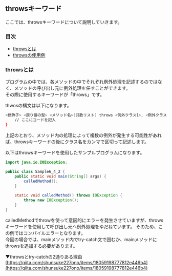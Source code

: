 ## throwsキーワード
ここでは、throwsキーワードについて説明していきます。

### 目次
* [throwsとは](#sec1)
* [throwsの使用例](#sec2)

### <a name="sec1"></a>throwsとは
プログラムの中では、各メソッドの中でそれぞれ例外処理を記述するのではなく、メソッドの呼び出し元に例外処理を任すことができます。  
その際に使用するキーワードが「throws」です。

thwosの構文は以下になります。

```sh
<修飾子> <戻り値の型> <メソッド名>(引数リスト) throws <例外クラス1>, <例外クラス2> {
	// ここにコードを記入
}
```

上記のとおり、メソッド内の処理によって複数の例外が発生する可能性があれば、throwsキーワードの後にクラス名をカンマで区切って記述します。  

以下はthrowsキーワードを使用したサンプルプログラムになります。

```java
import java.io.IOException;

public class Sample6_4_2 {
	public static void main(String[] args) {
		calledMethod();
	}
	
	static void calledMethod() throws IOException {
		throw new IOException();
	}
}
```

calledMethodでthrowを使って意図的にエラーを発生させていますが、throwsキーワードを使用して呼び出し元へ例外処理をゆだねています。
そのため、この例ではコンパイルエラーとなります。  
今回の場合では、mainメソッド内でtry-catch文で囲むか、mainメソッドにthrowsを追加する必要があります。

▼throwsとtry-catchの2通りある理由  
[https://qiita.com/shunsuke227ono/items/18059198777812e446b4](https://qiita.com/shunsuke227ono/items/18059198777812e446b4)